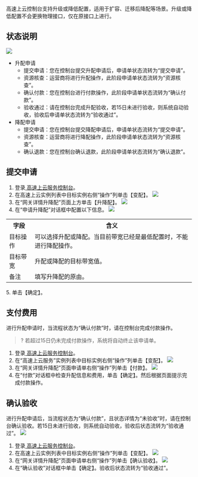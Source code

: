 高速上云控制台支持升级或降低配置，适用于扩容、迁移后降配等场景。升级或降低配置不会更换物理接口，仅在原接口上进行。

## 状态说明
![](https://main.qcloudimg.com/raw/7a7e04f5ea380881fac09d8a3ec39df5.png)
- 升配申请
  - 提交申请：您在控制台提交升配申请后，申请单状态流转为“提交申请”。
  - 资源核查：运营商将进行升配操作，此阶段申请单状态流转为“资源核查”。
  - 确认付款：您在控制台进行付款操作，此阶段申请单状态流转为“确认付款”。
  - 验收通过：请在控制台完成升配验收，若15日未进行验收，则系统自动验收，验收后申请单状态流转为“验收通过”。
- 降配申请
  - 提交申请：您在控制台提交降配申请后，申请单状态流转为“提交申请”。
  - 资源核查：运营商将进行降配操作，此阶段申请单状态流转为“资源核查”。
  - 确认退款：您在控制台确认退款，此阶段申请单状态流转为“确认退款”。

## 提交申请
1. 登录[ 高速上云服务控制台](https://console.cloud.tencent.com/dc/cas)。
2. 在高速上云实例列表中目标实例右侧“操作”列单击【变配】。
![](https://main.qcloudimg.com/raw/9cd8848d8d4c7b2dcc8567c056c98a59.png)
3. 在“网关详情升降配”页面上方单击【升降配】。
![](https://main.qcloudimg.com/raw/974331f62b21c6f5610ad5209f209cc2.png)
4. 在“申请升降配”对话框中配置以下信息。
![](https://main.qcloudimg.com/raw/e1eb1fb22e3067ab6c37ee72852b5d54.png)
<table>
<tr>
<th>字段</th>
<th>含义</th>
</tr>
<tr>
<td>目标操作</td>
<td>可以选择升配或降配。当目前带宽已经是最低配置时，不能进行降配操作。</td>
</tr>
<tr>
<td>目标带宽</td>
<td>升配或降配的目标带宽值。</td>
</tr>
<tr>
<td>备注</td>
<td>填写升降配的原由。</td>
</tr>
</table>
5. 单击【确定】。


## 支付费用
进行升配申请时，当流程状态为“确认付款”时，请在控制台完成付款操作。
>? 若超过15日仍未完成付款操作，系统将自动终止该申请单。
>
1. 登录[ 高速上云服务控制台](https://console.cloud.tencent.com/dc/cas)。
2. 在“高速上云服务”实例列表中目标实例右侧“操作”列单击【变配】。
![](https://main.qcloudimg.com/raw/94dcfebd81a0626563716be67ead642a.png)
3. 在“网关详情升降配”页面申请单右侧“操作”列单击【付款】。
![](https://main.qcloudimg.com/raw/428ed13cb9b2f7e8edde8e03820d5aa2.png)
4. 在“付款”对话框中检查升配信息和费用，单击【确定】。然后根据页面提示完成付款操作。

## 确认验收
进行升配申请后，当流程状态为“确认付款”，且状态详情为“未验收”时，请在控制台确认验收。若15日未进行验收，则系统自动验收，验收后状态流转为“验收通过”。
![](https://main.qcloudimg.com/raw/d00aedc26969ecff9a87fa793d8f8fcd.png)
1. 登录[ 高速上云服务控制台](https://console.cloud.tencent.com/dc/cas)。
2. 在高速上云实例列表中目标实例右侧“操作”列单击【变配】。
![](https://main.qcloudimg.com/raw/44a8802baedfd891753fb247619e67c8.png)
3. 在“网关详情升降配”页面申请单右侧“操作”列单击【确认验收】。
![](https://main.qcloudimg.com/raw/89aaac86ab34b2fabcd01c21d02019bf.png)
4. 在“确认验收”对话框中单击【确定】。验收后状态流转为“验收通过”。
